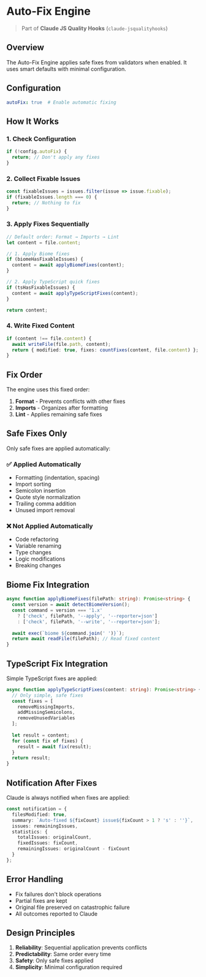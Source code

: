 # Auto-Fix Engine

> Part of **Claude JS Quality Hooks** (`claude-jsqualityhooks`)

## Overview

The Auto-Fix Engine applies safe fixes from validators when enabled. It uses smart defaults with minimal configuration.

## Configuration

```yaml
autoFix: true  # Enable automatic fixing
```

## How It Works

### 1. Check Configuration
```typescript
if (!config.autoFix) {
  return; // Don't apply any fixes
}
```

### 2. Collect Fixable Issues
```typescript
const fixableIssues = issues.filter(issue => issue.fixable);
if (fixableIssues.length === 0) {
  return; // Nothing to fix
}
```

### 3. Apply Fixes Sequentially
```typescript
// Default order: Format → Imports → Lint
let content = file.content;

// 1. Apply Biome fixes
if (biomeHasFixableIssues) {
  content = await applyBiomeFixes(content);
}

// 2. Apply TypeScript quick fixes
if (tsHasFixableIssues) {
  content = await applyTypeScriptFixes(content);
}

return content;
```

### 4. Write Fixed Content
```typescript
if (content !== file.content) {
  await writeFile(file.path, content);
  return { modified: true, fixes: countFixes(content, file.content) };
}
```

## Fix Order

The engine uses this fixed order:
1. **Format** - Prevents conflicts with other fixes
2. **Imports** - Organizes after formatting
3. **Lint** - Applies remaining safe fixes

## Safe Fixes Only

Only safe fixes are applied automatically:

### ✅ Applied Automatically
- Formatting (indentation, spacing)
- Import sorting
- Semicolon insertion
- Quote style normalization
- Trailing comma addition
- Unused import removal

### ❌ Not Applied Automatically
- Code refactoring
- Variable renaming
- Type changes
- Logic modifications
- Breaking changes

## Biome Fix Integration

```typescript
async function applyBiomeFixes(filePath: string): Promise<string> {
  const version = await detectBiomeVersion();
  const command = version === '1.x'
    ? ['check', filePath, '--apply', '--reporter=json']
    : ['check', filePath, '--write', '--reporter=json'];
    
  await exec(`biome ${command.join(' ')}`);
  return await readFile(filePath); // Read fixed content
}
```

## TypeScript Fix Integration

Simple TypeScript fixes are applied:

```typescript
async function applyTypeScriptFixes(content: string): Promise<string> {
  // Only simple, safe fixes
  const fixes = [
    removeMissingImports,
    addMissingSemicolons,
    removeUnusedVariables
  ];
  
  let result = content;
  for (const fix of fixes) {
    result = await fix(result);
  }
  return result;
}
```

## Notification After Fixes

Claude is always notified when fixes are applied:

```typescript
const notification = {
  filesModified: true,
  summary: `Auto-fixed ${fixCount} issue${fixCount > 1 ? 's' : ''}`,
  issues: remainingIssues,
  statistics: {
    totalIssues: originalCount,
    fixedIssues: fixCount,
    remainingIssues: originalCount - fixCount
  }
};
```

## Error Handling

- Fix failures don't block operations
- Partial fixes are kept
- Original file preserved on catastrophic failure
- All outcomes reported to Claude

## Design Principles

1. **Reliability**: Sequential application prevents conflicts
2. **Predictability**: Same order every time
3. **Safety**: Only safe fixes applied
4. **Simplicity**: Minimal configuration required